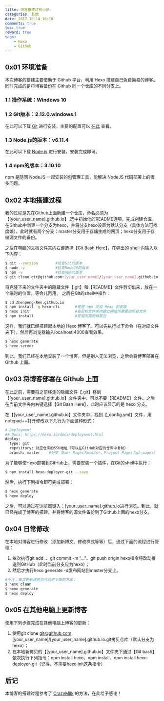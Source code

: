 ```yaml
---
title: 博客搭建过程小记
categories: 其他
date: 2017-10-14 16:18
comments: true
toc: true
reward: true
tags:
	- Hexo
	- Github
---
```




## 0x01 环境准备

本次博客的搭建主要借助于 Github 平台，利用 Hexo 搭建自己免费简易的博客。同时完成的是将博客备份在 Github 同一个仓库的不同分支上。

### 1.1 操作系统：Windows 10

### 1.2 Git版本：2.12.0.windows.1

在此可以下载 [Git](https://git-scm.com/book/zh/v2/%E8%B5%B7%E6%AD%A5-%E5%AE%89%E8%A3%85-Git) 进行安装，主要的配置可以 [在此](https://segmentfault.com/a/1190000002645623) 查看。

### 1.3 Node.js的版本：v6.11.4

在此可以下载 [Node.js](https://nodejs.org/en/) 进行安装，安装完成即可。

### 1.4 npm的版本：3.10.10

npm 是随同 NodeJS 一起安装的包管理工具，能解决 NodeJS 代码部署上的很多问题。



## 0x02 本地搭建过程

我的过程是先在Github上面新建一个仓库，命名必须为【[your_user_name].github.io】,选中初始化的README选项，完成创建仓库。在Github中新建一个分支为hexo，并将分支hexo设置为默认分支（具体方法可找度娘）。此时就有两个分支：master分支用于存储生成的网页；hexo分支用于存储源文件的备份。

之后在电脑的文档文件夹内右键选择【Git Bash Here】，在弹出的 shell 内输入以下内容：

``` bash
$ git --version        #检查Git的版本
$ node -v              #检查NodeJS的版本
$ npm -v               #检查npm的版本
$ git clone git@github.com:[your_user_name]/[your_user_name].github.io.git
```

将克隆下来的文件夹中的隐藏文件【.git】和【README】文件剪切出来，放在一个临时的位置，等会儿再用。
之后在Git的shell中操作：

``` bash
$ cd Zhenpeng-Ren.github.io
$ npm install -g hexo-cli       #使用 npm 完成 Hexo 的安装
$ hexo init                     #在目标文件夹内建立网站所需要的所有文件
$ npm install                   #安装所需的依赖包
```

这样，我们就已经搭建起本地的 Hexo 博客了。可以先执行以下命令（在对应文件夹下），然后再浏览器输入localhost:4000查看效果。

``` bash
$ hexo generate
$ hexo server
```

到此，我们已经在本地安装了一个博客，但是别人无法浏览，之后会将博客部署在 Github 上面。



## 0x03 将博客部署在 Github 上面

在此之前，需要将之前移走的隐藏文件【.git】移到【[your_user_name].github.io】文件夹中，可以不要【README】文件。之后在当前文件夹内右键选择【Git Bash Here】，此时应该显示的是 hexo 分支。

在【[your_user_name].github.io】文件夹中，找到【_config.yml】文件，用notepad++打开修改以下几行为下面这种形式：

``` bash
# Deployment
## Docs: https://hexo.io/docs/deployment.html
deploy:
  type: git
  repository: 对应仓库的SSH地址（可以在GitHub对应的仓库中复制）
  branch: master    #分支（User Pages为master，Project Pages为gh-pages）
```

为了能够使Hexo部署到GitHub上，需要安装一个插件，在Git的shell中执行：

``` bash
$ npm install hexo-deployer-git --save
```

然后，执行下列指令即可完成部署：

``` bash
$ hexo generate
$ hexo deploy
```

之后，可以通过在浏览器键入：[your_user_name].github.io进行浏览。到此，就已经完成了博客的搭建，并将博客的源文件备份到了Github上面的hexo分支。



## 0x04 日常修改

在本地对博客进行修改（添加新博文、修改样式等等）后，通过下面的流程进行管理：

1. 依次执行git add .、git commit -m “…”、git push origin hexo指令将改动推送到GitHub（此时当前分支应为hexo）；
2. 然后才执行hexo generate -d发布网站到master分支上。


``` bash
#小注：每次更新博客也可以用下面的方法：
$ hexo clean
$ hexo generate
$ hexo deploy
```



## 0x05 在其他电脑上更新博客

使用下列步骤完成在其他电脑上博客的更新：

1. 使用git clone git@github.com:[your_user_name]/[your_user_name].github.io.git拷贝仓库（默认分支为hexo）；
2. 在本地新拷贝的【[your_user_name].github.io】文件夹下通过【Git bash】依次执行下列指令：npm install hexo、npm install、npm install hexo-deployer-git（记得，不需要hexo init这条指令）



## 后记

本博客的搭建过程参考了 [CrazyMilk](http://crazymilk.github.io/2015/12/28/GitHub-Pages-Hexo%E6%90%AD%E5%BB%BA%E5%8D%9A%E5%AE%A2/#more) 的方法，在此给予感谢！